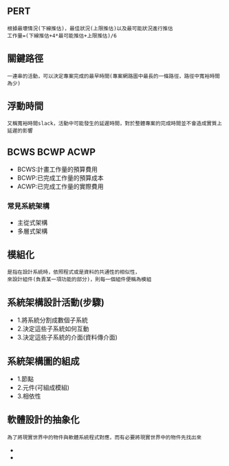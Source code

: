 ## PERT
```
根據最壞情況(下線推估)，最佳狀況(上限推估)以及最可能狀況進行推估
工作量=(下線推估+4*最可能推估+上限推估)/6
```
## 關鍵路徑
```
一連串的活動，可以決定專案完成的最早時間(專案網路圖中最長的一條路徑，路徑中寬裕時間為少)
```
## 浮動時間
```
又稱寬裕時間slack，活動中可能發生的延遲時間，對於整體專案的完成時間並不會造成實質上延遲的影響
```
## BCWS BCWP ACWP
- BCWS:計畫工作量的預算費用
- BCWP:已完成工作量的預算成本
- ACWP:已完成工作量的實際費用
### 常見系統架構
- 主從式架構
- 多層式架構
## 模組化
```
是指在設計系統時，依照程式或是資料的共通性的相似性，
來設計組件(負責某一項功能的部分)，則每一個組件便稱為模組
```
## 系統架構設計活動(步驟)
- 1.將系統分割成數個子系統
- 2.決定這些子系統如何互動
- 3.決定這些子系統的介面(資料傳介面)
## 系統架構圖的組成
- 1.節點
- 2.元件(可組成模組)
- 3.相依性
## 軟體設計的抽象化
```
為了將現實世界中的物件與軟體系統程式對應，而有必要將現實世界中的物件先找出來
```
-
-
